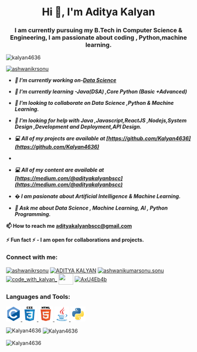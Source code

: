 
<h1 align="center">Hi 👋, I'm Aditya Kalyan</h1>


<h3 align="center"> I am currently pursuing my B.Tech in Computer Science & Engineering, I am passionate about coding , Python,machine learning.</h3>

<p align="left"> <img src="https://komarev.com/ghpvc/?username=Kalyan4636&label=Profile%20views&color=0e75b6&style=flat" alt="kalyan4636" /> </p>

<p align="left"> <a href="https://twitter.com/ADITYAK37929458" target="blank"><img src="https://img.shields.io/twitter/follow/ADITYAK37929458?logo=twitter&style=for-the-badge" alt="ashwanikrsonu" /></a> </p>

- ***🔭 I’m currently working on-[Data Science](https://github.com/Kalyan4636)***

- ***🌱 I’m currently learning -Java(DSA) ,Core Python (Basic +Advanced)***

- ***👯 I’m looking to collaborate on Data Science ,Python & Machine Learning.***

- ***🤝 I’m looking for help with  Java ,Javascript,ReactJS ,Nodejs,System Design ,Development and Deployment,API Design.***

- ***💻 All of my projects are available at [https://github.com/Kalyan4636](https://github.com/Kalyan4636)***
-  
- ***💻 All of my content are available at [https://medium.com/@adityakalyanbscc](https://medium.com/@adityakalyanbscc)***

- ***� I am pasionate about Artificial Intelligence & Machine Learning.***

- ***💬 Ask me about Data Science , Machine Learning,  AI , Python Programming.***

 **📫 How to reach me adityakalyanbscc@gmail.com**

 **⚡ Fun fact ⚡ 
     - I am open for collaborations and projects.**



<h3 align="left">Connect with me:</h3>
<p align="left">
<a href="https://twitter.com/ADITYAK37929458" target="blank"><img align="center" src="https://raw.githubusercontent.com/rahuldkjain/github-profile-readme-generator/master/src/images/icons/Social/twitter.svg" alt="ashwanikrsonu" height="30" width="40" /></a>
<a href="https://www.linkedin.com/in/aditya-kalyan-08b9021b0/" target="blank"><img align="center" src="https://raw.githubusercontent.com/rahuldkjain/github-profile-readme-generator/master/src/images/icons/Social/linked-in-alt.svg" alt="ADITYA KALYAN" height="30" width="40" /></a>
<a href="https://fb.com/" target="blank"><img align="center" src="https://raw.githubusercontent.com/rahuldkjain/github-profile-readme-generator/master/src/images/icons/Social/facebook.svg" alt="ashwanikumarsonu.sonu" height="30" width="40" /></a>
<a href="https://instagram.com/code_with_kalyan_" target="blank"><img align="center" src="https://raw.githubusercontent.com/rahuldkjain/github-profile-readme-generator/master/src/images/icons/Social/instagram.svg" alt="code_with_kalyan_" height="30" width="40" /></a>
<a href="https://www.hackerearth.com" target="blank"><img align="center" src="https://raw.githubusercontent.com/rahuldkjain/github-profile-readme-generator/master/src/images/icons/Social/hackerearth.svg" alt="" height="30" width="40" /></a>
<a href="https://discord.gg" target="blank"><img align="center" src="https://raw.githubusercontent.com/rahuldkjain/github-profile-readme-generator/master/src/images/icons/Social/discord.svg" alt="AxU4Eb4b" height="30" width="40" /></a>
</p>

<h3 align="left">Languages and Tools:</h3>
<p align="left"> <a href="https://www.cprogramming.com/" target="_blank" rel="noreferrer"> <img src="https://raw.githubusercontent.com/devicons/devicon/master/icons/c/c-original.svg" alt="c" width="40" height="40"/> </a> <a href="https://www.w3schools.com/css/" target="_blank" rel="noreferrer"> <img src="https://raw.githubusercontent.com/devicons/devicon/master/icons/css3/css3-original-wordmark.svg" alt="css3" width="40" height="40"/> </a> <a href="https://www.w3.org/html/" target="_blank" rel="noreferrer"> <img src="https://raw.githubusercontent.com/devicons/devicon/master/icons/html5/html5-original-wordmark.svg" alt="html5" width="40" height="40"/> </a> <a href="https://www.java.com" target="_blank" rel="noreferrer"> <img src="https://raw.githubusercontent.com/devicons/devicon/master/icons/java/java-original.svg" alt="java" width="40" height="40"/> </a> <a href="https://www.python.org" target="_blank" rel="noreferrer"> <img src="https://raw.githubusercontent.com/devicons/devicon/master/icons/python/python-original.svg" alt="python" width="40" height="40"/> </a> </p>

<p><img align="left" src="https://github-readme-stats.vercel.app/api/top-langs?username=Kalyan4636&show_icons=true&locale=en&layout=compact" alt="Kalyan4636" /></p>

<p>&nbsp;<img align="center" src="https://github-readme-stats.vercel.app/api?username=Kalyan4636&show_icons=true&locale=en" alt="Kalyan4636" /></p>

<p><img align="center" src="https://github-readme-streak-stats.herokuapp.com/?user=ashwanikrsonu619&" alt="Kalyan4636" /></p>

